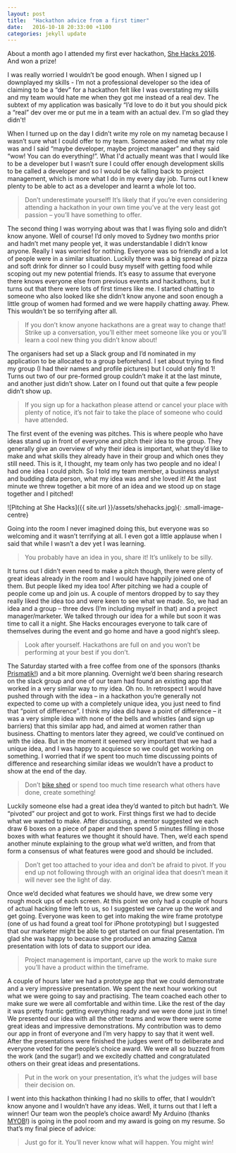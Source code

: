 ```yaml
---
layout: post
title:  "Hackathon advice from a first timer"
date:   2016-10-18 20:33:00 +1100
categories: jekyll update
---
```

About a month ago I attended my first ever hackathon, [She Hacks 2016][She Hacks 2016]. And won a prize!

I was really worried I wouldn’t be good enough. When I signed up I downplayed my skills - I’m not a professional developer so the idea of claiming to be a “dev” for a hackathon felt like I was overstating my skills and my team would hate me when they got me instead of a real dev. The subtext of my application was basically “I’d love to do it but you should pick a “real” dev over me or put me in a team with an actual dev. I'm so glad they didn't!

When I turned up on the day I didn’t write my role on my nametag because I wasn’t sure what I could offer to my team. Someone asked me what my role was and I said “maybe developer, maybe project manager” and they said “wow! You can do everything!”. What I'd actually meant was that I would like to be a developer but I wasn’t sure I could offer enough development skills to be called a developer and so I would be ok falling back to project management, which is more what I do in my every day job. Turns out I knew plenty to be able to act as a developer and learnt a whole lot too.

> Don’t underestimate yourself! It’s likely that if you’re even considering attending a hackathon in your own time you’ve at the very least got passion – you’ll have something to offer.

The second thing I was worrying about was that I was flying solo and didn’t know anyone. Well of course! I’d only moved to Sydney two months prior and hadn’t met many people yet, it was understandable I didn’t know anyone. Really I was worried for nothing. Everyone was so friendly and a lot of people were in a similar situation. Luckily there was a big spread of pizza and soft drink for dinner so I could busy myself with getting food while scoping out my new potential friends. It’s easy to assume that everyone there knows everyone else from previous events and hackathons, but it turns out that there were lots of first timers like me. I started chatting to someone who also looked like she didn’t know anyone and soon enough a little group of women had formed and we were happily chatting away. Phew. This wouldn’t be so terrifying after all. 

> If you don’t know anyone hackathons are a great way to change that! Strike up a conversation, you’ll either meet someone like you or you’ll learn a cool new thing you didn’t know about!

The organisers had set up a Slack group and I’d nominated in my application to be allocated to a group beforehand. I set about trying to find my group (I had their names and profile pictures) but I could only find 1! Turns out two of our pre-formed group couldn’t make it at the last minute, and another just didn’t show. Later on I found out that quite a few people didn’t show up. 

> If you sign up for a hackathon please attend or cancel your place with plenty of notice, it’s not fair to take the place of someone who could have attended.

The first event of the evening was pitches. This is where people who have ideas stand up in front of everyone and pitch their idea to the group. They generally give an overview of why their idea is important, what they’d like to make and what skills they already have in their group and which ones they still need. This is it, I thought, my team only has two people and no idea! I had one idea I could pitch. So I told my team member, a business analyst and budding data person, what my idea was and she loved it! At the last minute we threw together a bit more of an idea and we stood up on stage together and I pitched! 

![Pitching at She Hacks]({{ site.url }}/assets/shehacks.jpg){: .small-image-centre}

Going into the room I never imagined doing this, but everyone was so welcoming and it wasn’t terrifying at all. I even got a little applause when I said that while I wasn’t a dev yet I was learning. 

> You probably have an idea in you, share it! It’s unlikely to be silly.

It turns out I didn’t even need to make a pitch though, there were plenty of great ideas already in the room and I would have happily joined one of them. But people liked my idea too! After pitching we had a couple of people come up and join us. A couple of mentors dropped by to say they really liked the idea too and were keen to see what we made. So, we had an idea and a group – three devs (I’m including myself in that) and a project manager/marketer. We talked through our idea for a while but soon it was time to call it a night. She Hacks encourages everyone to talk care of themselves during the event and go home and have a good night’s sleep. 

> Look after yourself. Hackathons are full on and you won’t be performing at your best if you don’t.

The Saturday started with a free coffee from one of the sponsors (thanks [Prismatik!][Prismatik]) and a bit more planning. Overnight we’d been sharing research on the slack group and one of our team had found an existing app that worked in a very similar way to my idea. Oh no. In retrospect I would have pushed through with the idea – in a hackathon you’re generally not expected to come up with a completely unique idea, you just need to find that “point of difference”. I think my idea did have a point of difference – it was a very simple idea with none of the bells and whistles (and sign up barriers) that this similar app had, and aimed at women rather than business. Chatting to mentors later they agreed, we could’ve continued on with the idea. But in the moment it seemed very important that we had a unique idea, and I was happy to acquiesce so we could get working on something. I worried that if we spent too much time discussing points of difference and researching similar ideas we wouldn’t have a product to show at the end of the day.

> Don’t [bike shed][bike-shed] or spend too much time research what others have done, create something!

Luckily someone else had a great idea they’d wanted to pitch but hadn’t. We “pivoted” our project and got to work. First things first we had to decide what we wanted to make. After discussing, a mentor suggested we each draw 6 boxes on a piece of paper and then spend 5 minutes filling in those boxes with what features we thought it should have. Then, we’d each spend another minute explaining to the group what we’d written, and from that form a consensus of what features were good and should be included. 

> Don’t get too attached to your idea and don’t be afraid to pivot. If you end up not following through with an original idea that doesn’t mean it will never see the light of day.

Once we’d decided what features we should have, we drew some very rough mock ups of each screen. At this point we only had a couple of hours of actual hacking time left to us, so I suggested we carve up the work and get going. Everyone was keen to get into making the wire frame prototype (one of us had found a great tool for iPhone prototyping) but I suggested that our marketer might be able to get started on our final presentation. I’m glad she was happy to because she produced an amazing [Canva][Canva] presentation with lots of data to support our idea. 

> Project management is important, carve up the work to make sure you’ll have a product within the timeframe.

A couple of hours later we had a prototype app that we could demonstrate and a very impressive presentation. We spent the next hour working out what we were going to say and practising. The team coached each other to make sure we were all comfortable and within time. Like the rest of the day it was pretty frantic getting everything ready and we were done just in time! We presented our idea with all the other teams and wow there were some great ideas and impressive demonstrations. My contribution was to demo our app in front of everyone and I’m very happy to say that it went well. After the presentations were finished the judges went off to deliberate and everyone voted for the people’s choice award. We were all so buzzed from the work (and the sugar!) and we excitedly chatted and congratulated others on their great ideas and presentations. 

> Put in the work on your presentation, it’s what the judges will base their decision on.

I went into this hackathon thinking I had no skills to offer, that I wouldn’t know anyone and I wouldn’t have any ideas. Well, it turns out that I left a winner! Our team won the people’s choice award! My Arduino (thanks [MYOB][MYOB]!) is going in the pool room and my award is going on my resume. So that’s my final piece of advice: 

> Just go for it. You’ll never know what will happen. You might win!

[bike-shed]: https://en.wiktionary.org/wiki/bikeshedding
[Canva]: http://www.canva.com/
[Prismatik]: http://prismatik.com.au/
[MYOB]: http://www.myob.com/au
[She Hacks 2016]: http://www.girlgeeksydney.com/shehacks2016FAQ.html